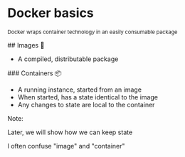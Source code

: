 # Docker basics

<small>Docker wraps container technology in an easily consumable package</small>

<div class="container">
<div class="row">
<div class="col">
## Images &#x1F304;

* A compiled, distributable package

</div>
<div class="col">
### Containers &#x1F4E6;

* A running instance, started from an image
* When started, has a state identical to the image
* Any changes to state are local to the container

</div>
</div>
</div>

Note:

Later, we will show how we can keep state

I often confuse "image" and "container"
